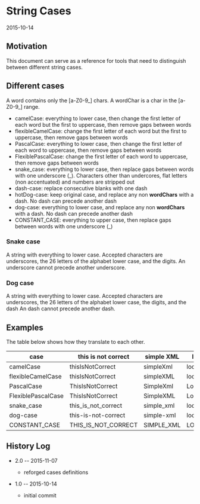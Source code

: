 String Cases
==========================
2015-10-14



Motivation
--------------

This document can serve as a reference for tools that need to distinguish between different string cases.




Different cases
-----------------------


A word contains only the [a-Z0-9_] chars.
A wordChar is a char in the [a-Z0-9_] range.




- camelCase: everything to lower case, then change the first letter of each word but the first to uppercase, then remove gaps between words  
- flexibleCamelCase: change the first letter of each word but the first to uppercase, then remove gaps between words  
- PascalCase: everything to lower case, then change the first letter of each word to uppercase, then remove gaps between words
- FlexiblePascalCase: change the first letter of each word to uppercase, then remove gaps between words 
- snake_case: everything to lower case, then replace gaps between words with one underscore (_). Characters other than undercores, flat letters (non accentuated) and numbers are stripped out
- dash-case: replace consecutive blanks with one dash
- hotDog-case: keep original case, and replace any non **wordChars** with a dash. No dash can precede another dash
- dog-case: everything to lower case, and replace any non **wordChars** with a dash. No dash can precede another dash
- CONSTANT_CASE: everything to upper case, then replace gaps between words with one underscore (_)


### Snake case

A string with everything to lower case.
Accepted characters are underscores, the 26 letters of the alphabet lower case, and the digits.
An underscore cannot precede another underscore.


### Dog case

A string with everything to lower case.
Accepted characters are underscores, the 26 letters of the alphabet lower case, the digits, and the dash
An dash cannot precede another dash.





Examples
-------------

The table below shows how they translate to each other.


case        |   this is not correct |  simple XML  |  local db 2 remote   |    XML element
------------| --------------------- | -------------------  | ------------ |  ---------------  
camelCase   |   thisIsNotCorrect   | simpleXml  |  localDb2Remote   |     xmlElement
flexibleCamelCase |  thisIsNotCorrect   |  simpleXML  |  localDb2Remote  | XMLElement
PascalCase   |   ThisIsNotCorrect   | SimpleXml  |  LocalDb2Remote   |   XmlElement 
FlexiblePascalCase   | ThisIsNotCorrect  |  SimpleXML  |  LocalDb2Remote  | XMLElement 
snake_case  |   this_is_not_correct  |  simple_xml  |  local_db_2_remote  | xml_element
dog-case  |   this-is-not-correct  |  simple-xml  |  local-db-2-remote  | xml-element
CONSTANT_CASE  |  THIS_IS_NOT_CORRECT  |  SIMPLE_XML  |  LOCAL_DB_2_REMOTE  | XML_ELEMENT 





History Log
------------------
    
- 2.0 -- 2015-11-07

    - reforged cases definitions
    
    
- 1.0 -- 2015-10-14

    - initial commit
    
    